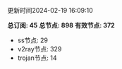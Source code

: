 更新时间2024-02-19 16:09:10

**总订阅: 45**
**总节点: 898**
**有效节点: 372**
- ss节点: 29
- v2ray节点: 329
- trojan节点: 14
